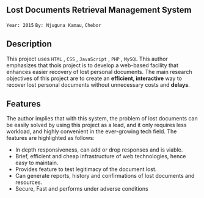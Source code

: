 ## Lost Documents Retrieval Management System

`Year: 2015` `By: Njuguna Kamau`, `Chebor`


## Description 
This project uses `HTML` , `CSS` , `JavaScript` , `PHP` , `MySQL`
This author emphasizes that thois project is to develop a web-based facility that enhances easier
recovery of lost personal documents. The main research objectives of this project are to create
an **efficient, interactive** way to recover lost personal documents without unnecessary costs and
**delays**.


## Features
The author implies that with this system, the problem of lost documents can be easily solved by using 
this project as a lead, and it only requires less workload, and highly convenient in the ever-growing tech field.
The features are highlighted as follows:

+ In depth responsiveness, can add or drop responses and is viable.
+ Brief, efficient and cheap infrastructure of web technologies, hence easy to maintain.
+ Provides feature to test legitimacy of the document lost.
+ Can generate reports, history and confirmations of lost documents and resources.
+ Secure, Fast and performs under adverse conditions
